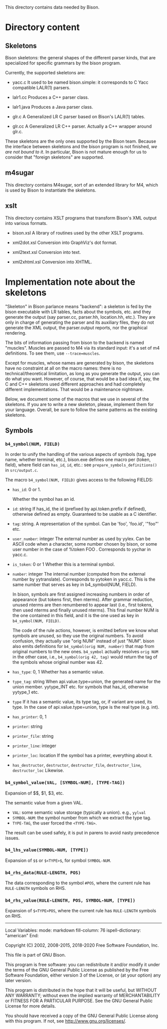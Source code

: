 This directory contains data needed by Bison.

# Directory content
## Skeletons
Bison skeletons: the general shapes of the different parser kinds, that are
specialized for specific grammars by the bison program.

Currently, the supported skeletons are:

- yacc.c
  It used to be named bison.simple: it corresponds to C Yacc
  compatible LALR(1) parsers.

- lalr1.cc
  Produces a C++ parser class.

- lalr1.java
  Produces a Java parser class.

- glr.c
  A Generalized LR C parser based on Bison's LALR(1) tables.

- glr.cc
  A Generalized LR C++ parser.  Actually a C++ wrapper around glr.c.

These skeletons are the only ones supported by the Bison team.  Because the
interface between skeletons and the bison program is not finished, *we are
not bound to it*.  In particular, Bison is not mature enough for us to
consider that "foreign skeletons" are supported.

## m4sugar
This directory contains M4sugar, sort of an extended library for M4, which
is used by Bison to instantiate the skeletons.

## xslt
This directory contains XSLT programs that transform Bison's XML output into
various formats.

- bison.xsl
  A library of routines used by the other XSLT programs.

- xml2dot.xsl
  Conversion into GraphViz's dot format.

- xml2text.xsl
  Conversion into text.

- xml2xhtml.xsl
  Conversion into XHTML.

# Implementation note about the skeletons

"Skeleton" in Bison parlance means "backend": a skeleton is fed by the bison
executable with LR tables, facts about the symbols, etc. and they generate
the output (say parser.cc, parser.hh, location.hh, etc.).  They are only in
charge of generating the parser and its auxiliary files, they do not
generate the XML output, the parser.output reports, nor the graphical
rendering.

The bits of information passing from bison to the backend is named
"muscles".  Muscles are passed to M4 via its standard input: it's a set of
m4 definitions.  To see them, use `--trace=muscles`.

Except for muscles, whose names are generated by bison, the skeletons have
no constraint at all on the macro names: there is no technical/theoretical
limitation, as long as you generate the output, you can do what you want.
However, of course, that would be a bad idea if, say, the C and C++
skeletons used different approaches and had completely different
implementations.  That would be a maintenance nightmare.

Below, we document some of the macros that we use in several of the
skeletons.  If you are to write a new skeleton, please, implement them for
your language.  Overall, be sure to follow the same patterns as the existing
skeletons.

## Symbols

### `b4_symbol(NUM, FIELD)`
In order to unify the handling of the various aspects of symbols (tag, type
name, whether terminal, etc.), bison.exe defines one macro per (token,
field), where field can `has_id`, `id`, etc.: see
`prepare_symbols_definitions()` in `src/output.c`.

The macro `b4_symbol(NUM, FIELD)` gives access to the following FIELDS:

- `has_id`: 0 or 1.

  Whether the symbol has an id.

- `id`: string
  If has_id, the id (prefixed by api.token.prefix if defined), otherwise
  defined as empty.  Guaranteed to be usable as a C identifier.

- `tag`: string.
  A representation of the symbol.  Can be 'foo', 'foo.id', '"foo"' etc.

- `user_number`: integer
  The external number as used by yylex.  Can be ASCII code when a character,
  some number chosen by bison, or some user number in the case of
  %token FOO <NUM>.  Corresponds to yychar in yacc.c.

- `is_token`: 0 or 1
  Whether this is a terminal symbol.

- `number`: integer
  The internal number (computed from the external number by yytranslate).
  Corresponds to yytoken in yacc.c.  This is the same number that serves as
  key in b4_symbol(NUM, FIELD).

  In bison, symbols are first assigned increasing numbers in order of
  appearance (but tokens first, then nterms).  After grammar reduction,
  unused nterms are then renumbered to appear last (i.e., first tokens, then
  used nterms and finally unused nterms).  This final number NUM is the one
  contained in this field, and it is the one used as key in `b4_symbol(NUM,
  FIELD)`.

  The code of the rule actions, however, is emitted before we know what
  symbols are unused, so they use the original numbers.  To avoid confusion,
  they actually use "orig NUM" instead of just "NUM".  bison also emits
  definitions for `b4_symbol(orig NUM, number)` that map from original
  numbers to the new ones.  `b4_symbol` actually resolves `orig NUM` in the
  other case, i.e., `b4_symbol(orig 42, tag)` would return the tag of the
  symbols whose original number was 42.

- `has_type`: 0, 1
  Whether has a semantic value.

- `type_tag`: string
  When api.value.type=union, the generated name for the union member.
  yytype_INT etc. for symbols that has_id, otherwise yytype_1 etc.

- `type`
  If it has a semantic value, its type tag, or, if variant are used,
  its type.
  In the case of api.value.type=union, type is the real type (e.g. int).

- `has_printer`: 0, 1
- `printer`: string
- `printer_file`: string
- `printer_line`: integer
- `printer_loc`: location
  If the symbol has a printer, everything about it.

- `has_destructor`, `destructor`, `destructor_file`, `destructor_line`, `destructor_loc`
  Likewise.

### `b4_symbol_value(VAL, [SYMBOL-NUM], [TYPE-TAG])`
Expansion of $$, $1, $<TYPE-TAG>3, etc.

The semantic value from a given VAL.
- `VAL`: some semantic value storage (typically a union).  e.g., `yylval`
- `SYMBOL-NUM`: the symbol number from which we extract the type tag.
- `TYPE-TAG`, the user forced the `<TYPE-TAG>`.

The result can be used safely, it is put in parens to avoid nasty precedence
issues.

### `b4_lhs_value(SYMBOL-NUM, [TYPE])`
Expansion of `$$` or `$<TYPE>$`, for symbol `SYMBOL-NUM`.

### `b4_rhs_data(RULE-LENGTH, POS)`
The data corresponding to the symbol `#POS`, where the current rule has
`RULE-LENGTH` symbols on RHS.

### `b4_rhs_value(RULE-LENGTH, POS, SYMBOL-NUM, [TYPE])`
Expansion of `$<TYPE>POS`, where the current rule has `RULE-LENGTH` symbols
on RHS.

-----

Local Variables:
mode: markdown
fill-column: 76
ispell-dictionary: "american"
End:

Copyright (C) 2002, 2008-2015, 2018-2020 Free Software Foundation, Inc.

This file is part of GNU Bison.

This program is free software: you can redistribute it and/or modify
it under the terms of the GNU General Public License as published by
the Free Software Foundation, either version 3 of the License, or
(at your option) any later version.

This program is distributed in the hope that it will be useful,
but WITHOUT ANY WARRANTY; without even the implied warranty of
MERCHANTABILITY or FITNESS FOR A PARTICULAR PURPOSE.  See the
GNU General Public License for more details.

You should have received a copy of the GNU General Public License
along with this program.  If not, see <http://www.gnu.org/licenses/>.
